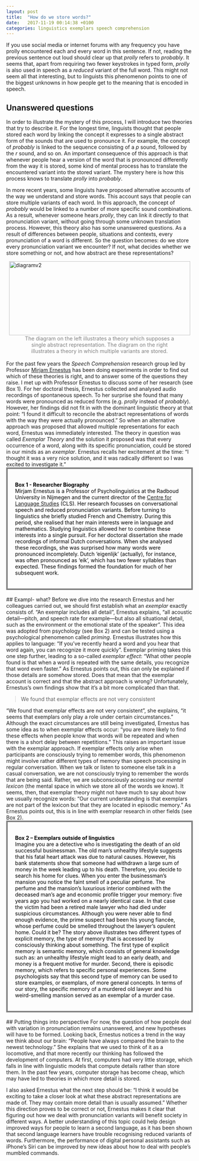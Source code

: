 ```yaml
---
layout: post
title:  "How do we store words?"
date:   2017-11-19 00:14:38 +0100
categories: linguistics exemplars speech comprehension
---
```

If you use social media or internet forums with any frequency you have prolly encountered each and every word in this sentence. If not, reading the previous sentence out loud should clear up that <em>prolly</em> refers to <em>probably</em>. It seems that, apart from requiring two fewer keystrokes in typed form, <em>prolly</em> is also used in speech as a <em>reduced</em> variant of the full word. This might not seem all that interesting, but to linguists this phenomenon points to one of the biggest unknowns in how people get to the meaning that is encoded in speech.

## Unanswered questions
In order to illustrate the mystery of this process, I will introduce two theories that try to describe it. For the longest time, linguists thought that people stored each word by linking the concept it expresses to a single abstract form of the sounds that are used to pronounce it. For example, the concept of <em>probably</em> is linked to the sequence consisting of a <em>p</em> sound, followed by the <em>r</em> sound, and so on. An important consequence of this approach is that whenever people hear a version of the word that is pronounced differently from the way it is stored, some kind of mental process has to translate the encountered variant into the stored variant. The mystery here is how this process knows to translate <em>prolly</em> into <em>probably</em>.

In more recent years, some linguists have proposed alternative accounts of the way we understand and store words. This account says that people can store multiple variants of each word. In this approach, the concept of <em>probably</em> would be linked to a number of more specific sound combinations. As a result, whenever someone hears <em>prolly</em>, they can link it directly to that pronunciation variant, without going through some unknown translation process. However, this theory also has some unanswered questions. As a result of differences between people, situations and contexts, every pronunciation of a word is different. So the question becomes: do we store every pronunciation variant we encounter? If not, what decides whether we store something or not, and how abstract are these representations?

<img style="display: block; margin-left: auto; margin-right: auto" src="https://valorisationb.files.wordpress.com/2017/06/diagramv21.png" alt="diagramv2" width="489" height="200" />
<div style="margin-left: auto; margin-right: auto; width: 30em; text-align: center; color: #808080">The diagram on the left illustrates a theory which supposes a single abstract representation. The diagram on the right illustrates a theory in which multiple variants are stored.</div>
<br>
For the past few years the <em>Speech Comprehension</em> research group led by Professor <a href="http://www.mirjamernestus.nl/Ernestus/Home.php">Mirjam Ernestus</a> has been doing experiments in order to find out which of these theories is right, and to answer some of the questions they raise. I met up with Professor Ernestus to discuss some of her research (see Box 1). For her doctoral thesis, Ernestus collected and analysed audio recordings of spontaneous speech. To her surprise she found that many words were pronounced as reduced forms (e.g. <em>prolly</em> instead of <em>probably</em>). However, her findings did not fit in with the dominant linguistic theory at that point: “I found it difficult to reconcile the abstract representations of words with the way they were actually pronounced.” So when an alternative approach was proposed that allowed multiple representations for each word, Ernestus was immediately interested. The theory in question was called <em>Exemplar Theory</em> and the solution it proposed was that every occurrence of a word, along with its specific pronunciation, could be stored in our minds as an <em>exemplar</em>. Ernestus recalls her excitement at the time: “I thought it was a very nice solution, and it was radically different so I was excited to investigate it.”
<div style="padding: 20px; color: #000000; border: 4px solid grey;">

<strong>Box 1 - Researcher Biography</strong>
<br>
Mirjam Ernestus is a Professor of Psycholinguistics at the Radboud University in Nijmegen and the current director of the <a href="http://www.ru.nl/cls/">Centre for Language Studies</a> (CLS). Her research focusses on conversational speech and reduced pronunciation variants.
Before turning to linguistics she briefly studied French and Chemistry. During this period, she realised that her main interests were in language and mathematics. Studying linguistics allowed her to combine these interests into a single pursuit.
For her doctoral dissertation she made recordings of informal Dutch conversations. When she analysed these recordings, she was surprised how many words were pronounced incompletely. Dutch ‘eigenlijk’ (actually), for instance, was often pronounced as ‘eik’, which has two fewer syllables than expected.
These findings formed the foundation for much of her subsequent work.

</div>
<br>
## Exampl- what?
Before we dive into the research Ernestus and her colleagues carried out, we should first establish what an <em>exemplar</em> exactly consists of. “An exemplar includes all detail”, Ernestus explains, “all acoustic detail—pitch, and speech rate for example—but also all situational detail, such as the environment or the emotional state of the speaker”. This idea was adopted from psychology (see Box 2) and can be tested using a psychological phenomenon called <em>priming</em>. Ernestus illustrates how this applies to language: “If you’ve recently heard a word and you hear that word again, you can recognize it more quickly”. Exemplar priming takes this one step further, leading to a so-called <em>exemplar effect</em>: “What other people found is that when a word is repeated with the same details, you recognize that word even faster.” As Ernestus points out, this can only be explained if those details are somehow stored. Does that mean that the exemplar account is correct and that the abstract approach is wrong? Unfortunately, Ernestus’s own findings show that it’s a bit more complicated than that.
<blockquote>We found that exemplar effects are not very consistent</blockquote>
“We found that exemplar effects are not very consistent”, she explains, “it seems that exemplars only play a role under certain circumstances.” Although the exact circumstances are still being investigated, Ernestus has some idea as to when exemplar effects occur: “you are more likely to find these effects when people know that words will be repeated and when there is a short delay between repetitions.” This raises an important issue with the exemplar approach. If exemplar effects only arise when participants are consciously trying to remember words, this phenomenon might involve rather different types of memory than speech processing in regular conversation. When we talk or listen to someone else talk in a casual conversation, we are not consciously trying to remember the words that are being said. Rather, we are subconsciously accessing our <em>mental lexicon</em> (the mental space in which we store all of the words we know). It seems, then, that exemplar theory might not have much to say about how we usually recognize words: “Our current understanding is that exemplars are not part of the lexicon but that they are located in episodic memory.” As Ernestus points out, this is in line with exemplar research in other fields (see Box 2).
<div style="padding: 20px; color: #000000; border: 4px solid grey;">

<strong>Box 2 – Exemplars outside of linguistics</strong>
<br>
Imagine you are a detective who is investigating the death of an old successful businessman. The old man’s unhealthy lifestyle suggests that his fatal heart attack was due to natural causes. However, his bank statements show that someone had withdrawn a large sum of money in the week leading up to his death. Therefore, you decide to search his home for clues. When you enter the businessman’s mansion you notice the faint smell of a peculiar perfume. The perfume and the mansion’s luxurious interior combined with the deceased man’s age and economic profile trigger your memory: five years ago you had worked on a nearly identical case. In that case the victim had been a retired male lawyer who had died under suspicious circumstances. Although you were never able to find enough evidence, the prime suspect had been his young fiancée, whose perfume could be smelled throughout the lawyer’s opulent home. Could it be?
The story above illustrates two different types of explicit memory, the type of memory that is accessed by consciously thinking about something. The first type of explicit memory is semantic memory, which consists of general knowledge such as: an unhealthy lifestyle might lead to an early death, and money is a frequent motive for murder. Second, there is episodic memory, which refers to specific personal experiences. Some psychologists say that this second type of memory can be used to store examples, or exemplars, of more general concepts. In terms of our story, the specific memory of a murdered old lawyer and his weird-smelling mansion served as an exemplar of a murder case.
</div>
<br>
## Putting things into perspective
For now, the question of how people deal with variation in pronunciation remains unanswered, and new hypotheses will have to be formed. Looking back, Ernestus notices a trend in the way we think about our brain: “People have always compared the brain to the newest technology.” She explains that we used to think of it as a locomotive, and that more recently our thinking has followed the development of computers. At first, computers had very little storage, which falls in line with linguistic models that compute details rather than store them. In the past few years, computer storage has become cheap, which may have led to theories in which more detail is stored.

I also asked Ernestus what the next step should be: “I think it would be exciting to take a closer look at what these abstract representations are made of. They may contain more detail than is usually assumed.” Whether this direction proves to be correct or not, Ernestus makes it clear that figuring out how we deal with pronunciation variants will benefit society in different ways. A better understanding of this topic could help design improved ways for people to learn a second language, as it has been shown that second language learners have trouble recognising reduced variants of words. Furthermore, the performance of digital personal assistants such as iPhone’s Siri can be improved by new ideas about how to deal with people’s mumbled commands.
